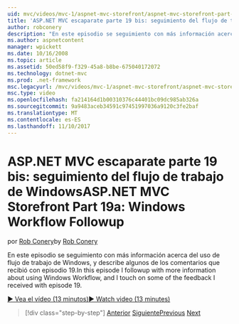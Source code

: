 ```yaml
---
uid: mvc/videos/mvc-1/aspnet-mvc-storefront/aspnet-mvc-storefront-part-19a-windows-workflow-followup
title: 'ASP.NET MVC escaparate parte 19 bis: seguimiento del flujo de trabajo de Windows | Documentos de Microsoft'
author: robconery
description: "En este episodio se seguimiento con más información acerca del uso de flujo de trabajo de Windows, y describe algunos de los comentarios que recibió con episodio 19."
ms.author: aspnetcontent
manager: wpickett
ms.date: 10/16/2008
ms.topic: article
ms.assetid: 50ed58f9-f329-45a8-b8be-675040172072
ms.technology: dotnet-mvc
ms.prod: .net-framework
msc.legacyurl: /mvc/videos/mvc-1/aspnet-mvc-storefront/aspnet-mvc-storefront-part-19a-windows-workflow-followup
msc.type: video
ms.openlocfilehash: fa214164d1b00310376c44401bc09dc985ab326a
ms.sourcegitcommit: 9a9483aceb34591c97451997036a9120c3fe2baf
ms.translationtype: MT
ms.contentlocale: es-ES
ms.lasthandoff: 11/10/2017
---
```

<a name="aspnet-mvc-storefront-part-19a-windows-workflow-followup"></a><span data-ttu-id="3c9f5-103">ASP.NET MVC escaparate parte 19 bis: seguimiento del flujo de trabajo de Windows</span><span class="sxs-lookup"><span data-stu-id="3c9f5-103">ASP.NET MVC Storefront Part 19a: Windows Workflow Followup</span></span>
====================
<span data-ttu-id="3c9f5-104">por [Rob Conery](https://github.com/robconery)</span><span class="sxs-lookup"><span data-stu-id="3c9f5-104">by [Rob Conery](https://github.com/robconery)</span></span>

<span data-ttu-id="3c9f5-105">En este episodio se seguimiento con más información acerca del uso de flujo de trabajo de Windows, y describe algunos de los comentarios que recibió con episodio 19.</span><span class="sxs-lookup"><span data-stu-id="3c9f5-105">In this episode I followup with more information about using Windows Workflow, and I touch on some of the feedback I received with episode 19.</span></span>

[<span data-ttu-id="3c9f5-106">&#9654; Vea el vídeo (13 minutos)</span><span class="sxs-lookup"><span data-stu-id="3c9f5-106">&#9654; Watch video (13 minutes)</span></span>](https://channel9.msdn.com/Blogs/ASP-NET-Site-Videos/aspnet-mvc-storefront-part-19a-windows-workflow-followup)

>[!div class="step-by-step"]
<span data-ttu-id="3c9f5-107">[Anterior](aspnet-mvc-mvc-storefront-part-19-processing-orders-with-windows-workflow.md)
[Siguiente](aspnet-mvc-storefront-part-20-logging.md)</span><span class="sxs-lookup"><span data-stu-id="3c9f5-107">[Previous](aspnet-mvc-mvc-storefront-part-19-processing-orders-with-windows-workflow.md)
[Next](aspnet-mvc-storefront-part-20-logging.md)</span></span>
